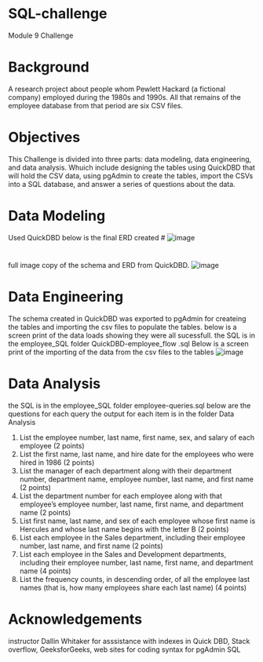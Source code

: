 # SQL-challenge
Module 9 Challenge
# Background
A research project about people whom Pewlett Hackard (a fictional company) employed during the 1980s and 1990s. All that remains of the employee database from that period are six CSV files.
# Objectives
This Challenge is divided into three parts: data modeling, data engineering, and data analysis. Whuich include designing the tables using QuickDBD that will hold the CSV data, using pgAdmin to create the tables, import the CSVs into a SQL database, and answer a series of questions about the data.  
# Data Modeling
Used QuickDBD below is the final ERD created #
![image](https://github.com/bathl01/SQL-challenge/assets/145512041/b7c4597f-4e9b-4adc-af02-e6fed4cb5ea7)
#
full image copy of the schema and ERD from QuickDBD.
![image](https://github.com/bathl01/SQL-challenge/assets/145512041/32d60896-beb0-4f0c-a273-8ce844460d2b)
# Data Engineering
The schema created in QuickDBD was exported to pgAdmin for createing the tables and importing the csv files to populate the tables. below is a screen print of the data loads showing they were all sucessfull.
the SQL is in the employee_SQL folder QuickDBD-employee_flow .sql
Below is a screen print of the importing of the data from the csv files to the tables
![image](https://github.com/bathl01/SQL-challenge/assets/145512041/f6821828-18d0-48ca-b631-532e04c20714)
# Data Analysis
the SQL is in the employee_SQL folder employee-queries.sql below are the questions for each query the output for each item is in the folder Data Analysis
1. List the employee number, last name, first name, sex, and salary of each employee (2 points)
2. List the first name, last name, and hire date for the employees who were hired in 1986 (2 points)
3. List the manager of each department along with their department number, department name, employee number, last name, and first name (2 points)
4. List the department number for each employee along with that employee’s employee number, last name, first name, and department name (2 points)
5. List first name, last name, and sex of each employee whose first name is Hercules and whose last name begins with the letter B (2 points)
6. List each employee in the Sales department, including their employee number, last name, and first name (2 points)
7. List each employee in the Sales and Development departments, including their employee number, last name, first name, and department name (4 points)
8. List the frequency counts, in descending order, of all the employee last names (that is, how many employees share each last name) (4 points)
# Acknowledgements  
instructor Dallin Whitaker for asssistance with indexes in Quick DBD, Stack overflow, GeeksforGeeks, web sites for coding syntax for pgAdmin SQL
